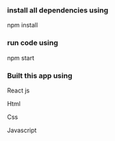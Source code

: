 ### install all dependencies using

npm install

### run code using 

npm start

### Built this app using 

React js

Html

Css

Javascript



